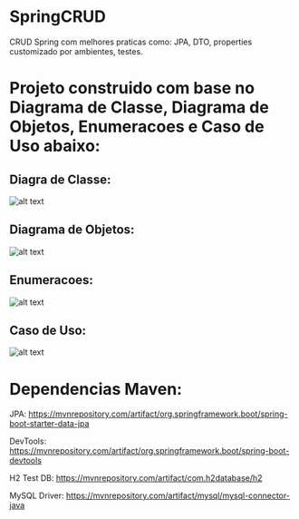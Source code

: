 # SpringCRUD
CRUD Spring com melhores praticas como: JPA, DTO, properties customizado por ambientes, testes.

# Projeto construido com base no Diagrama de Classe, Diagrama de Objetos, Enumeracoes e Caso de Uso abaixo:

Diagra de Classe:
---
![alt text](https://drive.google.com/uc?id=1ZoNGRYku1-8DpJmtT8a3rXC_uKEcBfVX)

Diagrama de Objetos:
---
![alt text](https://drive.google.com/uc?id=1xmpClv4PzLn6ZAhBK36vJMV1-sj2GK3U)

Enumeracoes:
---
![alt text](https://drive.google.com/uc?id=166FnwXzrPaHwuneZs4zB94LGaRYYVame)

Caso de Uso:
---
![alt text](https://drive.google.com/uc?id=1JAUe3Lcdz4nNxWoxLONit5_smCrEtC0_)

# Dependencias Maven:

JPA: https://mvnrepository.com/artifact/org.springframework.boot/spring-boot-starter-data-jpa

DevTools: https://mvnrepository.com/artifact/org.springframework.boot/spring-boot-devtools

H2 Test DB: https://mvnrepository.com/artifact/com.h2database/h2

MySQL Driver: https://mvnrepository.com/artifact/mysql/mysql-connector-java
